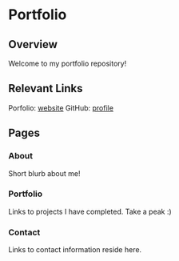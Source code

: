 # Portfolio

## Overview
Welcome to my portfolio repository!

## Relevant Links
Porfolio: [website](https://crispysodium.github.io/crispy_port/index.html)
GitHub: [profile](https://github.com/crispysodium)

## Pages
### About
Short blurb about me!
### Portfolio
Links to projects I have completed. Take a peak :)
### Contact
Links to contact information reside here.
